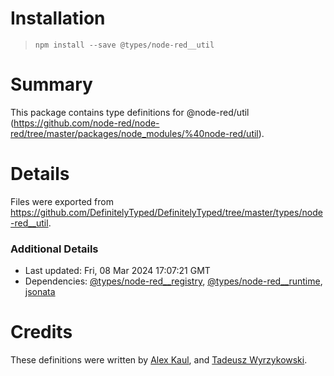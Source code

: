 # Installation
> `npm install --save @types/node-red__util`

# Summary
This package contains type definitions for @node-red/util (https://github.com/node-red/node-red/tree/master/packages/node_modules/%40node-red/util).

# Details
Files were exported from https://github.com/DefinitelyTyped/DefinitelyTyped/tree/master/types/node-red__util.

### Additional Details
 * Last updated: Fri, 08 Mar 2024 17:07:21 GMT
 * Dependencies: [@types/node-red__registry](https://npmjs.com/package/@types/node-red__registry), [@types/node-red__runtime](https://npmjs.com/package/@types/node-red__runtime), [jsonata](https://npmjs.com/package/jsonata)

# Credits
These definitions were written by [Alex Kaul](https://github.com/alexk111), and [Tadeusz Wyrzykowski](https://github.com/Shaquu).
